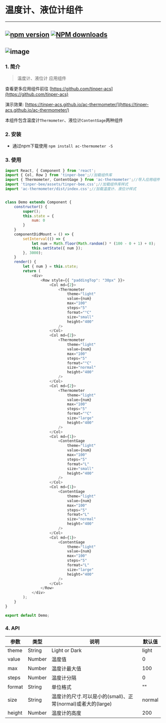 # 温度计、液位计组件
---
[![npm version](https://img.shields.io/npm/v/ac-thermometer.svg)](https://www.npmjs.com/package/ac-thermometer)
[![NPM downloads](http://img.shields.io/npm/dt/ac-thermometer.svg?style=flat)](https://npmjs.org/package/ac-thermometer)
---
![image](http://iuap-design-cdn.oss-cn-beijing.aliyuncs.com/static/ynpm/image/wenduji.gif)
---

### 1. 简介

> 温度计、液位计 应用组件

查看更多应用组件前往 [https://github.com/tinper-acs](https://github.com/tinper-acs)

演示效果: [https://tinper-acs.github.io/ac-thermometer/](https://tinper-acs.github.io/ac-thermometer/)


本组件包含温度计`Thermometer`、液位计`ContentGage`两种组件

### 2. 安装

- 通过npm下载使用 `npm install ac-thermometer -S`


### 3. 使用

```js
import React, { Component } from 'react';
import { Col, Row } from 'tinper-bee';//加载组件库
import { Thermometer, ContentGage } from 'ac-thermometer';//导入应用组件
import 'tinper-bee/assets/tinper-bee.css';//加载组件库样式
import 'ac-thermometer/dist/index.css';//加载温度计、液位计样式


class Demo extends Component {
    constructor() {
        super();
        this.state = {
            num: 0
        }
    }
    componentDidMount = () => {
        setInterval(() => {
            let num = Math.floor(Math.random() * (100 - 0 + 1) + 0);
            this.setState({ num });
        }, 3000);
    }
    render() {
        let { num } = this.state;
        return (
            <div>
                <Row style={{ "paddingTop": "30px" }}>
                    <Col md={2}>
                        <Thermometer
                            theme="light"
                            value={num}
                            max="100"
                            steps="5"
                            format="°C"
                            size="small"
                            height="400"
                        />
                    </Col>
                    <Col md={2}>
                        <Thermometer
                            theme="light"
                            value={num}
                            max="100"
                            steps="5"
                            format="°C"
                            size="normal"
                            height="400"
                        />
                    </Col>
                    <Col md={2}>
                        <Thermometer
                            theme="light"
                            value={num}
                            max="100"
                            steps="5"
                            format="°C"
                            size="large"
                            height="400"
                        />
                    </Col>
                    <Col md={1}>
                        <ContentGage
                            theme="light"
                            value={num}
                            max="100"
                            steps="5"
                            format="L"
                            size="small"
                            height="400"
                        />
                    </Col>
                    <Col md={1}>
                        <ContentGage
                            theme="light"
                            value={num}
                            max="100"
                            steps="5"
                            format="L"
                            size="normal"
                            height="400"
                        />
                    </Col>
                    <Col md={1}>
                        <ContentGage
                            theme="light"
                            value={num}
                            max="100"
                            steps="5"
                            format="L"
                            size="large"
                            height="400"
                        />
                    </Col>
                </Row>
            </div>
        );
    }
}

export default Demo;

```
### 4. API

参数 | 类型 | 说明 | 默认值
---|---|---|---
theme|String|Light or Dark|light
value|Number|温度值|0
max|Number|温度计最大值|100
steps|Number|温度计分隔|0
format|String|单位格式|""
size|String|温度计的尺寸.可以是小的(small)、正常(normal)或者大的(large)|normal
height|Number|温度计的高度|200